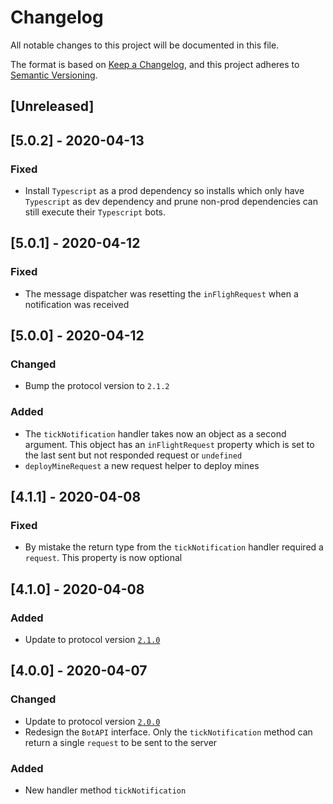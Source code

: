 # Changelog

All notable changes to this project will be documented in this file.

The format is based on [Keep a Changelog](https://keepachangelog.com/en/1.0.0/),
and this project adheres to [Semantic Versioning](https://semver.org/spec/v2.0.0.html).

## [Unreleased]

## [5.0.2] - 2020-04-13

### Fixed

* Install `Typescript` as a prod dependency so installs which only have `Typescript` as dev dependency and prune non-prod dependencies can still execute their `Typescript` bots.

## [5.0.1] - 2020-04-12

### Fixed

* The message dispatcher was resetting the `inFlighRequest` when a notification was received

## [5.0.0] - 2020-04-12

### Changed

* Bump the protocol version to `2.1.2`

### Added

* The `tickNotification` handler takes now an object as a second argument. This object has an `inFlightRequest` property which is set to the last sent but not responded request or `undefined`
* `deployMineRequest` a new request helper to deploy mines

## [4.1.1] - 2020-04-08

### Fixed

* By mistake the return type from the `tickNotification` handler required a `request`. This property is now optional

## [4.1.0] - 2020-04-08

### Added

* Update to protocol version [`2.1.0`](https://github.com/madtrick/piwpew-docs/commit/60562bffc178c1e60546c6ccb79ace13c0144dea)

## [4.0.0] - 2020-04-07

### Changed

* Update to protocol version [`2.0.0`](https://github.com/madtrick/piwpew-docs/commit/6be6a424d18604c74c69d1877701f9c42a5ea576)
* Redesign the `BotAPI` interface. Only the `tickNotification` method can return a single `request` to be sent to the server

### Added

- New handler method `tickNotification`